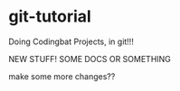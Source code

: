 # git-tutorial
Doing Codingbat Projects, in git!!!

NEW STUFF! SOME DOCS OR SOMETHING


make some more changes??